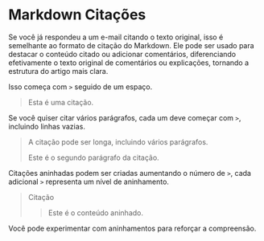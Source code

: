 # Markdown Citações

Se você já respondeu a um e-mail citando o texto original, isso é semelhante ao formato de citação do Markdown. Ele pode ser usado para destacar o conteúdo citado ou adicionar comentários, diferenciando efetivamente o texto original de comentários ou explicações, tornando a estrutura do artigo mais clara.

Isso começa com `>` seguido de um espaço.

> Esta é uma citação.

Se você quiser citar vários parágrafos, cada um deve começar com `>`, incluindo linhas vazias.

> A citação pode ser longa, incluindo vários parágrafos.
>
> Este é o segundo parágrafo da citação.

Citações aninhadas podem ser criadas aumentando o número de `>`, cada adicional `>` representa um nível de aninhamento.

> Citação
>>
>> Este é o conteúdo aninhado.

Você pode experimentar com aninhamentos para reforçar a compreensão.
